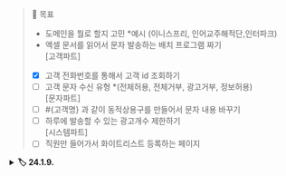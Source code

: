 > 🎯 목표 <br>
> - 도메인을 뭘로 할지 고민 *예시 (이니스프리, 인어교주해적단,인터파크)
> - 엑셀 문서를 읽어서 문자 발송하는 배치 프로그램 짜기 <br>
> [고객파트]<br>
> -[x] 고객 전화번호를 통해서 고객 id 조회하기 <br>
> - [ ] 고객 문자 수신 유형 *(전체허용, 전체거부, 광고거부, 정보허용) <br>
> [문자파트] <br>
> - [ ] #{고객명} 과 같이 동적상용구를 만들어서 문자 내용 바꾸기 <br>
> - [ ] 하루에 발송할 수 있는 광고개수 제한하기 <br>
> [시스템파트]<br>
> - [ ] 직원만 들어가서 화이트리스트 등록하는 페이지 <br>

<details> 
	<summary><b>🏷️ 24.1.9.</b></summary>
	<div markdown = "1">
		<ul>
            <li> 마크다운보면서 복습 및 기술블로그 포스팅할만한 것들을 기록
            </li>
            <li> 빈 생명주기 콜백 이론 복습
            </li>
		</ul>
	</div>
</details>